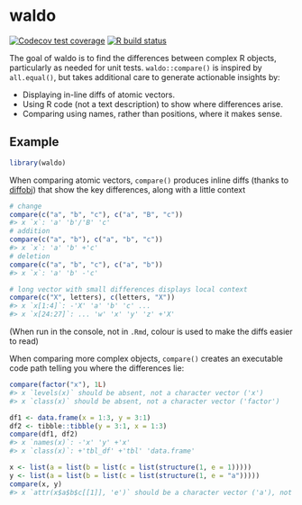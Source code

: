 
<!-- README.md is generated from README.Rmd. Please edit that file -->

# waldo

<!-- badges: start -->

[![Codecov test
coverage](https://codecov.io/gh/r-lib/waldo/branch/master/graph/badge.svg)](https://codecov.io/gh/r-lib/waldo?branch=master)
[![R build
status](https://github.com/r-lib/waldo/workflows/R-CMD-check/badge.svg)](https://github.com/r-lib/waldo/actions)
<!-- badges: end -->

The goal of waldo is to find the differences between complex R objects,
particularly as needed for unit tests. `waldo::compare()` is inspired by
`all.equal()`, but takes additional care to generate actionable insights
by:

  - Displaying in-line diffs of atomic vectors.
  - Using R code (not a text description) to show where differences
    arise.
  - Comparing using names, rather than positions, where it makes sense.

<!--
## Installation

You can install the released version of waldo from [CRAN](https://CRAN.R-project.org) with:

``` r
install.packages("waldo")
```
-->

## Example

``` r
library(waldo)
```

When comparing atomic vectors, `compare()` produces inline diffs (thanks
to [diffobj](https://github.com/brodieG/diffobj)) that show the key
differences, along with a little context

``` r
# change
compare(c("a", "b", "c"), c("a", "B", "c"))
#> x `x`: 'a' 'b'/'B' 'c'
# addition
compare(c("a", "b"), c("a", "b", "c"))
#> x `x`: 'a' 'b' +'c'
# deletion
compare(c("a", "b", "c"), c("a", "b"))
#> x `x`: 'a' 'b' -'c'

# long vector with small differences displays local context
compare(c("X", letters), c(letters, "X"))
#> x `x[1:4]`: -'X' 'a' 'b' 'c' ...
#> x `x[24:27]`: ... 'w' 'x' 'y' 'z' +'X'
```

(When run in the console, not in `.Rmd`, colour is used to make the
diffs easier to read)

When comparing more complex objects, `compare()` creates an executable
code path telling you where the differences lie:

``` r
compare(factor("x"), 1L)
#> x `levels(x)` should be absent, not a character vector ('x')
#> x `class(x)` should be absent, not a character vector ('factor')

df1 <- data.frame(x = 1:3, y = 3:1)
df2 <- tibble::tibble(y = 3:1, x = 1:3)
compare(df1, df2)
#> x `names(x)`: -'x' 'y' +'x'
#> x `class(x)`: +'tbl_df' +'tbl' 'data.frame'

x <- list(a = list(b = list(c = list(structure(1, e = 1)))))
y <- list(a = list(b = list(c = list(structure(1, e = "a")))))
compare(x, y)
#> x `attr(x$a$b$c[[1]], 'e')` should be a character vector ('a'), not a double vector (1)
```
